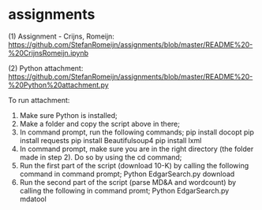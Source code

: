 # assignments

(1) Assignment - Crijns, Romeijn: https://github.com/StefanRomeijn/assignments/blob/master/README%20-%20CrijnsRomeijn.ipynb

(2) Python attachment: https://github.com/StefanRomeijn/assignments/blob/master/README%20-%20Python%20attachment.py

To run attachment: 
1) Make sure Python is installed;
2) Make a folder and copy the script above in there;
3) In command prompt, run the following commands;
    pip install docopt
    pip install requests
    pip install Beautifulsoup4
    pip install lxml
3) In command prompt, make sure you are in the right directory (the folder made in step 2). Do so by using the cd command;
4) Run the first part of the script (download 10-K) by calling the following command in command prompt;
    Python EdgarSearch.py download
5) Run the second part of the script (parse MD&A and wordcount) by calling the following in command promt;
    Python EdgarSearch.py mdatool
